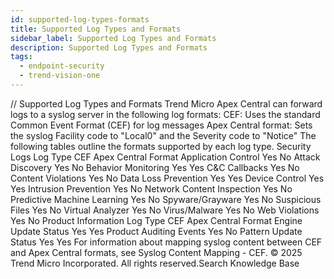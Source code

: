 ```yaml
---
id: supported-log-types-formats
title: Supported Log Types and Formats
sidebar_label: Supported Log Types and Formats
description: Supported Log Types and Formats
tags:
  - endpoint-security
  - trend-vision-one
---
```


/*<![CDATA[*/ $('#title').html($('meta[name=map-description]').attr('content')); /*]]>*/ Supported Log Types and Formats Trend Micro Apex Central can forward logs to a syslog server in the following log formats: CEF: Uses the standard Common Event Format (CEF) for log messages Apex Central format: Sets the syslog Facility code to "Local0" and the Severity code to "Notice" The following tables outline the formats supported by each log type. Security Logs Log Type CEF Apex Central Format Application Control Yes No Attack Discovery Yes No Behavior Monitoring Yes Yes C&C Callbacks Yes No Content Violations Yes No Data Loss Prevention Yes Yes Device Control Yes Yes Intrusion Prevention Yes No Network Content Inspection Yes No Predictive Machine Learning Yes No Spyware/Grayware Yes No Suspicious Files Yes No Virtual Analyzer Yes No Virus/Malware Yes No Web Violations Yes No Product Information Log Type CEF Apex Central Format Engine Update Status Yes Yes Product Auditing Events Yes No Pattern Update Status Yes Yes For information about mapping syslog content between CEF and Apex Central formats, see Syslog Content Mapping - CEF. © 2025 Trend Micro Incorporated. All rights reserved.Search Knowledge Base